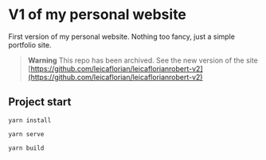 # V1 of my personal website
First version of my personal website. Nothing too fancy, just a simple portfolio site.

> **Warning**
> This repo has been archived. See the new version of the site [https://github.com/leicaflorian/leicaflorianrobert-v2](https://github.com/leicaflorian/leicaflorianrobert-v2) 

## Project start
```
yarn install

yarn serve

yarn build
```
